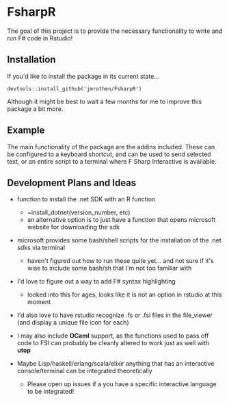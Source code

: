 
# FsharpR

<!-- badges: start -->
<!-- badges: end -->

The goal of this project is to provide the necessary functionality to write and run F# code in Rstudio!

## Installation

If you'd like to install the package in its current state...

```{r}
devtools::install_github('jmrothen/FsharpR')
```

Although it might be best to wait a few months for me to improve this package a bit more.

## Example

The main functionality of the package are the addins included. These can be configured to a keyboard shortcut, and can be used to send selected text, or an entire script to a terminal where F Sharp Interactive is available.

## Development Plans and Ideas

- function to install the .net SDK with an R function
  - ~install_dotnet(version_number, etc)
  - an alternative option is to just have a function that opens microsoft website for downloading the sdk
- microsoft provides some bash/shell scripts for the installation of the .net sdks via terminal
  - haven't figured out how to run these quite yet... and not sure if it's wise to include some bash/sh that I'm not too familiar with
- I'd love to figure out a way to add F# syntax highlighting
  - looked into this for ages, looks like it is not an option in rstudio at this moment
- I'd also love to have rstudio recognize .fs or .fsi files in the file_viewer (and display a unique file icon for each)

- I may also include **OCaml** support, as the functions used to pass off code to FSI can probably be cleanly altered to work just as well with **utop**
- Maybe Lisp/haskell/erlang/scala/elixir anything that has an interactive console/terminal can be integrated theoretically
  - Please open up issues if a you have a specific interactive language to be integrated!
